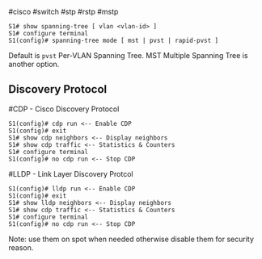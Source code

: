 #cisco #switch #stp #rstp #mstp

```
S1# show spanning-tree [ vlan <vlan-id> ]
S1# configure terminal
S1(config)# spanning-tree mode [ mst | pvst | rapid-pvst ]
```

Default is `pvst` Per-VLAN Spanning Tree. MST Multiple Spanning Tree is another option.

##  Discovery Protocol

#CDP - Cisco Discovery Protocol
```
S1(config)# cdp run <-- Enable CDP
S1(config)# exit
S1# show cdp neighbors <-- Display neighbors
S1# show cdp traffic <-- Statistics & Counters
S1# configure terminal
S1(config)# no cdp run <-- Stop CDP
```

#LLDP - Link Layer Discovery Protcol
```
S1(config)# lldp run <-- Enable CDP
S1(config)# exit
S1# show lldp neighbors <-- Display neighbors
S1# show cdp traffic <-- Statistics & Counters
S1# configure terminal
S1(config)# no cdp run <-- Stop CDP
```

Note: use them on spot when needed otherwise disable them for security reason.
